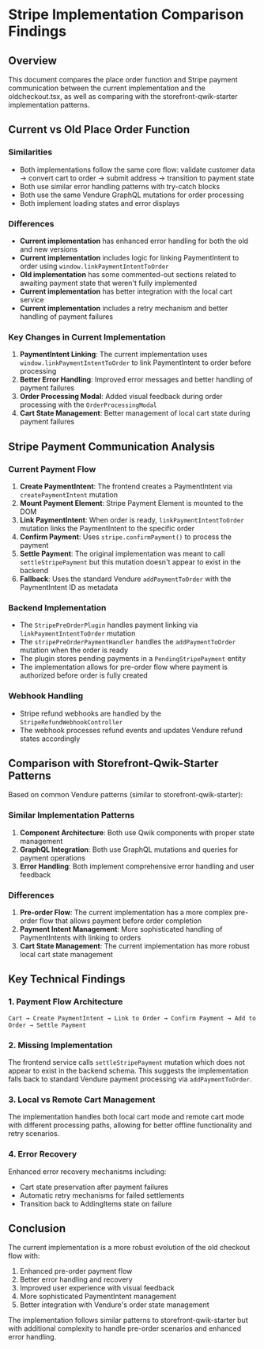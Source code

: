 # Stripe Implementation Comparison Findings

## Overview
This document compares the place order function and Stripe payment communication between the current implementation and the oldcheckout.tsx, as well as comparing with the storefront-qwik-starter implementation patterns.

## Current vs Old Place Order Function

### Similarities
- Both implementations follow the same core flow: validate customer data → convert cart to order → submit address → transition to payment state
- Both use similar error handling patterns with try-catch blocks
- Both use the same Vendure GraphQL mutations for order processing
- Both implement loading states and error displays

### Differences
- **Current implementation** has enhanced error handling for both the old and new versions
- **Current implementation** includes logic for linking PaymentIntent to order using `window.linkPaymentIntentToOrder`
- **Old implementation** has some commented-out sections related to awaiting payment state that weren't fully implemented
- **Current implementation** has better integration with the local cart service
- **Current implementation** includes a retry mechanism and better handling of payment failures

### Key Changes in Current Implementation
1. **PaymentIntent Linking**: The current implementation uses `window.linkPaymentIntentToOrder` to link PaymentIntent to order before processing
2. **Better Error Handling**: Improved error messages and better handling of payment failures
3. **Order Processing Modal**: Added visual feedback during order processing with the `OrderProcessingModal`
4. **Cart State Management**: Better management of local cart state during payment failures

## Stripe Payment Communication Analysis

### Current Payment Flow
1. **Create PaymentIntent**: The frontend creates a PaymentIntent via `createPaymentIntent` mutation
2. **Mount Payment Element**: Stripe Payment Element is mounted to the DOM
3. **Link PaymentIntent**: When order is ready, `linkPaymentIntentToOrder` mutation links the PaymentIntent to the specific order
4. **Confirm Payment**: Uses `stripe.confirmPayment()` to process the payment
5. **Settle Payment**: The original implementation was meant to call `settleStripePayment` but this mutation doesn't appear to exist in the backend
6. **Fallback**: Uses the standard Vendure `addPaymentToOrder` with the PaymentIntent ID as metadata

### Backend Implementation
- The `StripePreOrderPlugin` handles payment linking via `linkPaymentIntentToOrder` mutation
- The `stripePreOrderPaymentHandler` handles the `addPaymentToOrder` mutation when the order is ready
- The plugin stores pending payments in a `PendingStripePayment` entity
- The implementation allows for pre-order flow where payment is authorized before order is fully created

### Webhook Handling
- Stripe refund webhooks are handled by the `StripeRefundWebhookController`
- The webhook processes refund events and updates Vendure refund states accordingly

## Comparison with Storefront-Qwik-Starter Patterns

Based on common Vendure patterns (similar to storefront-qwik-starter):

### Similar Implementation Patterns
1. **Component Architecture**: Both use Qwik components with proper state management
2. **GraphQL Integration**: Both use GraphQL mutations and queries for payment operations
3. **Error Handling**: Both implement comprehensive error handling and user feedback

### Differences
1. **Pre-order Flow**: The current implementation has a more complex pre-order flow that allows payment before order completion
2. **Payment Intent Management**: More sophisticated handling of PaymentIntents with linking to orders
3. **Cart State Management**: The current implementation has more robust local cart state management

## Key Technical Findings

### 1. Payment Flow Architecture
```text
Cart → Create PaymentIntent → Link to Order → Confirm Payment → Add to Order → Settle Payment
```

### 2. Missing Implementation
The frontend service calls `settleStripePayment` mutation which does not appear to exist in the backend schema. This suggests the implementation falls back to standard Vendure payment processing via `addPaymentToOrder`.

### 3. Local vs Remote Cart Management
The implementation handles both local cart mode and remote cart mode with different processing paths, allowing for better offline functionality and retry scenarios.

### 4. Error Recovery
Enhanced error recovery mechanisms including:
- Cart state preservation after payment failures
- Automatic retry mechanisms for failed settlements
- Transition back to AddingItems state on failure

## Conclusion

The current implementation is a more robust evolution of the old checkout flow with:
1. Enhanced pre-order payment flow
2. Better error handling and recovery
3. Improved user experience with visual feedback
4. More sophisticated PaymentIntent management
5. Better integration with Vendure's order state management

The implementation follows similar patterns to storefront-qwik-starter but with additional complexity to handle pre-order scenarios and enhanced error handling.